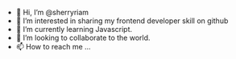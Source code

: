 - 👋 Hi, I’m @sherryriam
- 👀 I’m interested in sharing my frontend developer skill on github
- 🌱 I’m currently learning Javascript.
- 💞️ I’m looking to collaborate to the world.
- 📫 How to reach me ...

<!---
sherryriam/sherryriam is a ✨ special ✨ repository because its `README.md` (this file) appears on your GitHub profile.
You can click the Preview link to take a look at your changes.
--->
